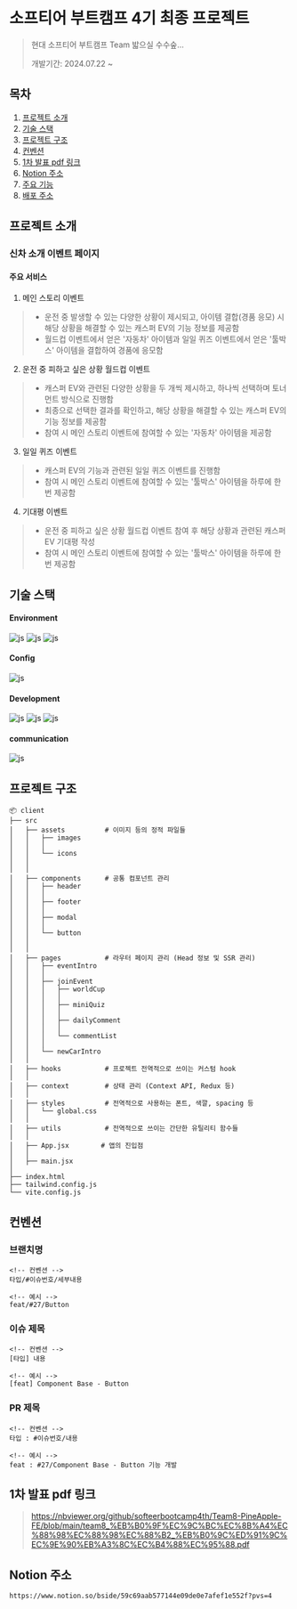 # 소프티어 부트캠프 4기 최종 프로젝트
> 현대 소프티어 부트캠프 Team 밟으실 수수숲...
>
> 개발기간: 2024.07.22 ~
## 목차
1. [프로젝트 소개](#프로젝트-소개)
2. [기술 스택](#기술-스택)
3. [프로젝트 구조](#프로젝트-구조)
4. [컨벤션](#컨벤션)
5. [1차 발표 pdf 링크](#1차-발표-pdf-링크)
6. [Notion 주소](#Notion-주소)
7. [주요 기능](#주요-기능)
8. [배포 주소](#배포-주소)

## 프로젝트 소개
### 신차 소개 이벤트 페이지
#### 주요 서비스
1. 메인 스토리 이벤트
> - 운전 중 발생할 수 있는 다양한 상황이 제시되고, 아이템 결합(경품 응모) 시 해당 상황을 해결할 수 있는 캐스퍼 EV의 기능 정보를 제공함
> - 월드컵 이벤트에서 얻은 '자동차' 아이템과 일일 퀴즈 이벤트에서 얻은 '툴박스' 아이템을 결합하여 경품에 응모함

2. 운전 중 피하고 싶은 상황 월드컵 이벤트
> - 캐스퍼 EV와 관련된 다양한 상황을 두 개씩 제시하고, 하나씩 선택하며 토너먼트 방식으로 진행함
> - 최종으로 선택한 결과를 확인하고, 해당 상황을 해결할 수 있는 캐스퍼 EV의 기능 정보를 제공함
> - 참여 시 메인 스토리 이벤트에 참여할 수 있는 '자동차' 아이템을 제공함

3. 일일 퀴즈 이벤트
> - 캐스퍼 EV의 기능과 관련된 일일 퀴즈 이벤트를 진행함
> - 참여 시 메인 스토리 이벤트에 참여할 수 있는 '툴박스' 아이템을 하루에 한 번 제공함

4. 기대평 이벤트
> - 운전 중 피하고 싶은 상황 월드컵 이벤트 참여 후 해당 상황과 관련된 캐스퍼 EV 기대평 작성
> - 참여 시 메인 스토리 이벤트에 참여할 수 있는 '툴박스' 아이템을 하루에 한 번 제공함

## 기술 스택
#### Environment
![js](https://img.shields.io/badge/Visual_Studio_Code-0078D4?style=for-the-badge&logo=visual%20studio%20code&logoColor=white)
![js](https://img.shields.io/badge/GIT-E44C30?style=for-the-badge&logo=git&logoColor=white)
![js](https://img.shields.io/badge/GitHub-100000?style=for-the-badge&logo=github&logoColor=white)
#### Config
![js](https://img.shields.io/badge/yarn-CB3837?style=for-the-badge&logo=npm&logoColor=white)
#### Development
![js](https://img.shields.io/badge/JavaScript-F7DF1E?style=for-the-badge&logo=JavaScript&logoColor=white)
![js](https://img.shields.io/badge/React-20232A?style=for-the-badge&logo=react&logoColor=61DAFB)
![js](https://img.shields.io/badge/Tailwind_CSS-38B2AC?style=for-the-badge&logo=tailwind-css&logoColor=white)
#### communication
![js](https://img.shields.io/badge/Slack-4A154B?style=for-the-badge&logo=slack&logoColor=white)

## 프로젝트 구조
```
📦 client
├── src
│   ├── assets          # 이미지 등의 정적 파일들
│   │   ├── images
│   │   │ 
│   │   └── icons
│   │   
│   │
│   ├── components      # 공통 컴포넌트 관리
│   │   ├── header
│   │   │   
│   │   ├── footer
│   │   │   
│   │   ├── modal
│   │   │
│   │   └── button
│   │       
│   │
│   ├── pages           # 라우터 페이지 관리 (Head 정보 및 SSR 관리)
│   │   ├── eventIntro
│   │   │   
│   │   ├── joinEvent
│   │   │   ├── worldCup
│   │   │   │ 
│   │   │   ├── miniQuiz
│   │   │   │ 
│   │   │   ├── dailyComment
│   │   │   │ 
│   │   │   └── commentList
│   │   │
│   │   └── newCarIntro
│   │
│   ├── hooks           # 프로젝트 전역적으로 쓰이는 커스텀 hook
│   │
│   ├── context         # 상태 관리 (Context API, Redux 등)
│   │
│   ├── styles          # 전역적으로 사용하는 폰트, 색깔, spacing 등
│   │   └── global.css
│   │
│   ├── utils           # 전역적으로 쓰이는 간단한 유틸리티 함수들
│   │
│   ├── App.jsx        # 앱의 진입점
│   │
│   ├── main.jsx
│  
├── index.html
├── tailwind.config.js
└── vite.config.js
```
## 컨벤션

### 브랜치명
```
<!-- 컨벤션 -->
타입/#이슈번호/세부내용

<!-- 예시 -->
feat/#27/Button

```

### 이슈 제목
```
<!-- 컨벤션 -->
[타입] 내용

<!-- 예시 -->
[feat] Component Base - Button
```

### PR 제목
```
<!-- 컨벤션 -->
타입 : #이슈번호/내용

<!-- 예시 -->
feat : #27/Component Base - Button 기능 개발
```

## 1차 발표 pdf 링크
> https://nbviewer.org/github/softeerbootcamp4th/Team8-PineApple-FE/blob/main/team8_%EB%B0%9F%EC%9C%BC%EC%8B%A4%EC%88%98%EC%88%98%EC%88%B2_%EB%B0%9C%ED%91%9C%EC%9E%90%EB%A3%8C%EC%B4%88%EC%95%88.pdf

## Notion 주소
```
https://www.notion.so/bside/59c69aab577144e09de0e7afef1e552f?pvs=4
```
